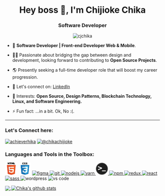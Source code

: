 <h1 align="center">Hey boss 👋, I'm Chijioke Chika</h1>
<h3 align="center">Software Developer</h3>
<p align="center"> <img src="https://komarev.com/ghpvc/?username=cjchika0&label=Profile%20views&color=0e75b6&style=flat" alt="cjchika" /> </p>

- 📒 **Software Developer | Front-end Developer Web & Mobile**.

- 🤝🏻 Passionate about bridging the gap between design and development, looking forward to contributing to **Open Source Projects**.

- 🌎 Presently seeking a full-time developer role that will boost my career progression.

- 💬 Let's connect on: <a href="https://www.linkedin.com/in/chikachijioke/" target="blank">LinkedIn</a>

- 💯 Interests: **Open Source, Design Patterns, Blockchain Technology, Linux, and Software Engineering.**

- ⚡ Fun fact: ...in a bit. Ok, No :(.

---

<p align="left">
<h3 align="left"> Let's Connect here:</h3>
<a href="https://twitter.com/cjchika_" target="blank"><img align="center" src="https://cdn.jsdelivr.net/npm/simple-icons@3.0.1/icons/twitter.svg" alt="achieverhika" height="30" width="40" /></a>
<a href="https://linkedin.com/in/chikachijioke" target="blank"><img align="center" src="https://cdn.jsdelivr.net/npm/simple-icons@3.0.1/icons/linkedin.svg" alt="@chikachijioke" height="30" width="40" /></a>
</p>

<h3 align="left">Languages and Tools in the Toolbox:</h3>
<p align="left"> 
 <img src="https://raw.githubusercontent.com/github/explore/80688e429a7d4ef2fca1e82350fe8e3517d3494d/topics/html/html.png" alt="html5" width="40" height="40"/> 
 <img src="https://raw.githubusercontent.com/github/explore/80688e429a7d4ef2fca1e82350fe8e3517d3494d/topics/css/css.png" alt="css3" width="40" height="40"/> <a href="https://www.figma.com/" target="_blank"> <img src="https://www.vectorlogo.zone/logos/figma/figma-icon.svg" alt="figma" width="40" height="40"/> </a> <a href="https://git-scm.com/" target="_blank"> <img src="https://www.vectorlogo.zone/logos/git-scm/git-scm-icon.svg" alt="git" width="40" height="40"/> </a>  <a src="https://raw.githubusercontent.com/github/explore/80688e429a7d4ef2fca1e82350fe8e3517d3494d/topics/javascript/javascript.png" alt="javascript" width="40" height="40"/> </a>
<a href="https://nodejs.org" target="_blank"> <img src="https://cdn.jsdelivr.net/gh/devicons/devicon/icons/nodejs/nodejs-original-wordmark.svg" alt="nodejs" width="40" height="40"/> </a> <a href="https://www.yarnpkg.com" target="_blank"> <img src="https://cdn.jsdelivr.net/gh/devicons/devicon/icons/yarn/yarn-original.svg" alt="yarn" width="40" height="40"/>
<a href="terminal" target="_blank"> <img src="https://raw.githubusercontent.com/github/explore/80688e429a7d4ef2fca1e82350fe8e3517d3494d/topics/terminal/terminal.png" alt="nodejs" width="40" height="40"/> </a>  <a href="https://www.npmjs.com" target="_blank"> <img src="https://cdn.jsdelivr.net/gh/devicons/devicon/icons/npm/npm-original-wordmark.svg" alt="npm" width="40" height="40"/> <a href="https://www.redux.js.org" target="_blank"> <img src="https://cdn.jsdelivr.net/gh/devicons/devicon/icons/redux/redux-original.svg" alt="redux" width="40" height="40"/>
</a> <a href="https://reactjs.org/" target="_blank"> <img src="https://www.vectorlogo.zone/logos/reactjs/reactjs-icon.svg" alt="react" width="40" height="40"/> </a> <a href="https://sass-lang.com" target="_blank"> <img src="https://www.vectorlogo.zone/logos/sass-lang/sass-lang-icon.svg" alt="sass" width="40" height="40"/> </a> <img src="https://www.vectorlogo.zone/logos/wordpress/wordpress-icon.svg" alt="wordpress" width="40" height="40"/> <img src="https://www.vectorlogo.zone/logos/visualstudio_code/visualstudio_code-icon.svg" alt="vs code" width="40" height="40"/> </a> </p>

<a href="https://github.com/cjchika">
  <img align="center" src="https://github-readme-stats.vercel.app/api/top-langs/?username=cjchika&theme=nightowl&hide_langs_below=1" />
</a>
<a href="https://github.com/cjchika">
 <img align="center" src="https://github-readme-stats.vercel.app/api?username=cjchika&theme=algolia&show_icons=true&line_height=27&count_private=true" alt="Chika's github stats"/>
</a>

<div align="center">

</div>

